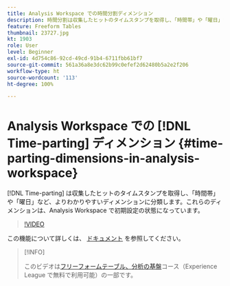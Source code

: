 ```yaml
---
title: Analysis Workspace での時間分割ディメンション
description: 時間分割は収集したヒットのタイムスタンプを取得し、「時間帯」や「曜日」など、よりわかりやすいディメンションに分類します。これらのディメンションは、Analysis Workspace で初期設定の状態になっています。
feature: Freeform Tables
thumbnail: 23727.jpg
kt: 1903
role: User
level: Beginner
exl-id: 4d754c86-92cd-49cd-91b4-6711fbb61bf7
source-git-commit: 561a36a8e3dc62b99c0efef2d62480b5a2e2f206
workflow-type: ht
source-wordcount: '113'
ht-degree: 100%

---
```


# Analysis Workspace での [!DNL Time-parting] ディメンション {#time-parting-dimensions-in-analysis-workspace}

[!DNL Time-parting] は収集したヒットのタイムスタンプを取得し、「時間帯」や「曜日」など、よりわかりやすいディメンションに分類します。これらのディメンションは、Analysis Workspace で初期設定の状態になっています。

>[!VIDEO](https://video.tv.adobe.com/v/23727/?quality=12)

この機能について詳しくは、 [ドキュメント](https://experienceleague.adobe.com/docs/analytics/analyze/analysis-workspace/components/dimensions/time-parting-dimensions.html?lang=ja) を参照してください。

>[!INFO]
>
> このビデオは[フリーフォームテーブル、分析の基盤](https://experienceleague.adobe.com/?recommended=Analytics-U-1-2020.3)コース（Experience League で無料で利用可能）の一部です。

